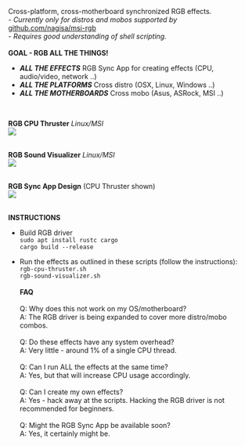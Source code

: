 Cross-platform, cross-motherboard synchronized RGB effects.<br>
<i>- Currently only for distros and mobos supported by</i> [github.com/nagisa/msi-rgb](https://github.com/nagisa/msi-rgb)<br>
<i>- Requires good understanding of shell scripting.</i><br>
<br>
<b>GOAL - RGB ALL THE THINGS!</b>

- <b><i>ALL THE EFFECTS</i></b> RGB Sync App for creating effects (CPU, audio/video, network ..)
- <b><i>ALL THE PLATFORMS</i></b> Cross distro (OSX, Linux, Windows ..)
- <b><i>ALL THE MOTHERBOARDS</i></b> Cross mobo (Asus, ASRock, MSI ..)
<br>


<b>RGB CPU Thruster</b> <i>Linux/MSI</i><br>
![](http://standard3d.com/assets/img/rgb-cpu-thruster.gif)<br><br>

<b>RGB Sound Visualizer</b> <i>Linux/MSI</i><br>
![](http://standard3d.com/assets/img/rgb-sound.gif)<br><br>

<b>RGB Sync App Design</b> (CPU Thruster shown)<br>
![](http://standard3d.com/assets/img/rgb-gui-placeholder4.gif)<br><br>


<b>INSTRUCTIONS</b>

- Build RGB driver<br>
  `sudo apt install rustc cargo`<br>
  `cargo build --release`<br>
  
- Run the effects as outlined in these scripts (follow the instructions):<br>
  `rgb-cpu-thruster.sh`<br>
  `rgb-sound-visualizer.sh`<br><br>
<b>FAQ</b><br><br>
Q: Why does this not work on my OS/motherboard?<br>
A: The RGB driver is being expanded to cover more distro/mobo combos.<br><br>
Q: Do these effects have any system overhead?<br>
A: Very little - around 1% of a single CPU thread.<br><br>
Q: Can I run ALL the effects at the same time?<br>
A: Yes, but that will increase CPU usage accordingly.<br><br>
Q: Can I create my own effects?<br>
A: Yes - hack away at the scripts. Hacking the RGB driver is not recommended for beginners.<br><br>
Q: Might the RGB Sync App be available soon?<br>
A: Yes, it certainly might be.
